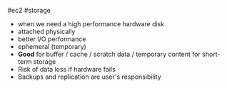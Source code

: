 #ec2 #storage
- when we need a high performance hardware disk
- attached physically
- better I/O performance
- ephemeral (temporary)
- **Good** for buffer / cache / scratch data / temporary content for short-term storage
- Risk of data loss if hardware fails
- Backups and replication are user's responsibility